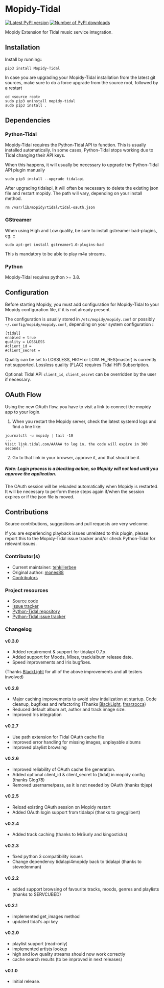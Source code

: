 # Mopidy-Tidal

[![Latest PyPI version](https://img.shields.io/pypi/v/Mopidy-Tidal.svg?style=flat)](https://github.com/tehkillerbee/mopidy-tidal)
[![Number of PyPI downloads](https://img.shields.io/pypi/dm/Mopidy-Tidal.svg?style=flat)](https://github.com/tehkillerbee/mopidy-tidal)

Mopidy Extension for Tidal music service integration.

## Installation

Install by running::
```
pip3 install Mopidy-Tidal
```

In case you are upgrading your Mopidy-Tidal installation from the latest git sources, make sure to do a force upgrade from the source root, followed by a restart
```
cd <source root>
sudo pip3 uninstall mopidy-tidal
sudo pip3 install .
```

## Dependencies
### Python-Tidal
Mopidy-Tidal requires the Python-Tidal API to function. This is usually installed automatically.
In some cases, Python-Tidal stops working due to Tidal changing their API keys.

When this happens, it will usually be necessary to upgrade the Python-Tidal API plugin manually
```
sudo pip3 install --upgrade tidalapi
```

After upgrading tidalapi, it will often be necessary to delete the existing json file and restart mopidy.
The path will vary, depending on your install method.
```
rm /var/lib/mopidy/tidal/tidal-oauth.json
```
### GStreamer
When using High and Low quality, be sure to install gstreamer bad-plugins, eg. ::
```
sudo apt-get install gstreamer1.0-plugins-bad
```
This is mandatory to be able to play m4a streams.

### Python

Mopidy-Tidal requires python >= 3.8.

## Configuration

Before starting Mopidy, you must add configuration for
Mopidy-Tidal to your Mopidy configuration file, if it is not already present.

The configuration is usually stored in `/etc/mopidy/mopidy.conf` or possibly `~/.config/mopidy/mopidy.conf`, depending on your system configuration ::
```
[tidal]
enabled = true
quality = LOSSLESS
#client_id =
#client_secret =
```

Quality can be set to LOSSLESS, HIGH or LOW. Hi_RES(master) is currently not supported.
Lossless quality (FLAC) requires Tidal HiFi Subscription.

Optional: Tidal API `client_id`, `client_secret` can be overridden by the user if necessary.

## OAuth Flow

Using the new OAuth flow, you have to visit a link to connect the mopidy app to your login.

1. When you restart the Mopidy server, check the latest systemd logs and find a line like:
```
journalctl -u mopidy | tail -10
...
Visit link.tidal.com/AAAAA to log in, the code will expire in 300 seconds``
```
2. Go to that link in your browser, approve it, and that should be it.

##### Note: Login process is a **blocking** action, so Mopidy will not load until you approve the application.
The OAuth session will be reloaded automatically when Mopidy is restarted. It will be necessary to perform these steps again if/when the session expires or if the json file is moved.

## Contributions
Source contributions, suggestions and pull requests are very welcome.

If you are experiencing playback issues unrelated to this plugin, please report this to the Mopidy-Tidal issue tracker and/or check Python-Tidal for relevant issues.

### Contributor(s)
- Current maintainer: [tehkillerbee](https://github.com/tehkillerbee)
- Original author: [mones88](https://github.com/mones88)
- [Contributors](https://github.com/tehkillerbee/mopidy-tidal/graphs/contributors)


### Project resources
- [Source code](https://github.com/tehkillerbee/mopidy-tidal)
- [Issue tracker](https://github.com/tehkillerbee/mopidy-tidal/issues)
- [Python-Tidal repository](https://github.com/tamland/python-tidal)
- [Python-Tidal issue tracker](https://github.com/tamland/python-tidal/issues)

### Changelog

#### v0.3.0
- Added requirement & support for tidalapi 0.7.x.
- Added support for Moods, Mixes, track/album release date.
- Speed improvements and Iris bugfixes.

(Thanks [BlackLight](https://github.com/BlackLight) for all of the above improvements and all testers involved)

#### v0.2.8
- Major caching improvements to avoid slow intialization at startup. Code cleanup, bugfixes and refactoring (Thanks [BlackLight](https://github.com/BlackLight), [fmarzocca](https://github.com/fmarzocca))
- Reduced default album art, author and track image size.
- Improved Iris integration

#### v0.2.7
- Use path extension for Tidal OAuth cache file
- Improved error handling for missing images, unplayable albums
- Improved playlist browsing

#### v0.2.6
- Improved reliability of OAuth cache file generation.
- Added optional client_id & client_secret to [tidal] in mopidy config (thanks Glog78)
- Removed username/pass, as it is not needed by OAuth (thanks tbjep)

#### v0.2.5
- Reload existing OAuth session on Mopidy restart
- Added OAuth login support from tidalapi (thanks to greggilbert)

#### v0.2.4
- Added track caching (thanks to MrSurly and kingosticks)

#### v0.2.3
- fixed python 3 compatibility issues
- Change dependency tidalapi4mopidy back to tidalapi (thanks to stevedenman)

#### v0.2.2
- added support browsing of favourite tracks, moods, genres and playlists (thanks to SERVCUBED)

#### v0.2.1
- implemented get_images method
- updated tidal's api key

#### v0.2.0
- playlist support (read-only)
- implemented artists lookup
- high and low quality streams should now work correctly
- cache search results (to be improved in next releases)

#### v0.1.0
- Initial release.
